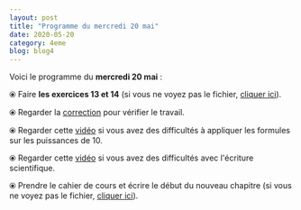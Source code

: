 ```yaml
---
layout: post
title: "Programme du mercredi 20 mai"
date: 2020-05-20
category: 4eme
blog: blog4
---
```


Voici le programme du <b>mercredi 20 mai</b> :

⦿ Faire <b>les exercices 13 et 14</b> (si vous ne voyez pas le fichier, <a href="/exercices/4eme/4eme_exercices_mercredi_20_mai_2020.pdf">cliquer ici</a>). 

<object data="/exercices/4eme/4eme_exercices_mercredi_20_mai_2020.pdf" width="100%" height="500" type='application/pdf'></object>

⦿ Regarder la <a class="correction" href="/exercices/4eme/4eme_exercices_mercredi_20_mai_2020_corrections.pdf">correction</a> pour vérifier le travail.

⦿ Regarder cette <a class="video" href="https://youtu.be/GWz5_veC12U">vidéo</a> si vous avez des difficultés à appliquer les formules sur les puissances de 10.

⦿ Regarder cette <a class="video" href="https://youtu.be/tzhNCpLRtCY">vidéo</a> si vous avez des difficultés avec l'écriture scientifique.

⦿  Prendre le cahier de cours et écrire le début du nouveau chapitre (si vous ne voyez pas le fichier, <a href="/cours/4eme/4eme_chapitre_7_équations.pdf">cliquer ici</a>). 

<object data="/cours/4eme/4eme_chapitre_7_équations.pdf" width="100%" height="500" type='application/pdf'></object>
